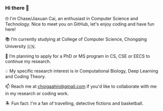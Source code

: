 ### Hi there 👋

🤓 I'm Chase/Jiaxuan Cai, an enthusiast in Computer Science and Technology. Nice to meet you on GitHub, let's enjoy coding and have fun here!  

📚 I’m currently studying at College of Computer Science, Chongqing University 🇨🇳.  

🔭 I’m planning to apply for a PhD or MS program in CS, CSE or EECS to continue my research.  

💡 My specific research interest is in Computational Biology, Deep Learning and Coding Theory.  

📫 Reach me at <choigaahin@gmail.com> if you'd like to collaborate with me in my research or coding work.  

🏝 Fun fact: I'm a fan of travelling, detective fictions and basketball.  





